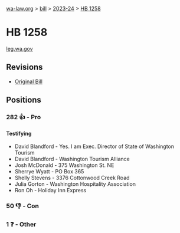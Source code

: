 [wa-law.org](/) > [bill](/bill/) > [2023-24](/bill/2023-24/) > [HB 1258](/bill/2023-24/hb/1258/)

# HB 1258
[leg.wa.gov](https://app.leg.wa.gov/billsummary?BillNumber=1258&Year=2023&Initiative=false)

## Revisions
* [Original Bill](1/)

## Positions
### 282 👍 - Pro
#### Testifying
* David Blandford - Yes. I am Exec. Director of State of Washington Tourism
* David Blandford - Washington Tourism Alliance
* Josh McDonald - 375 Washington St. NE
* Sherrye Wyatt - PO Box 365
* Shelly  Stevens - 3376 Cottonwood Creek Road
* Julia Gorton - Washington Hospitality Association
* Ron Oh - Holiday Inn Express

### 50 👎 - Con

### 1 ❓ - Other
